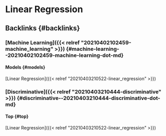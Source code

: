 # Linear Regression


## Backlinks {#backlinks}


### [Machine Learning]({{< relref "20210402102459-machine_learning" >}}) {#machine-learning--20210402102459-machine-learning-dot-md}


#### Models {#models}

[Linear Regression]({{< relref "20210403210522-linear_regression" >}})


### [Discriminative]({{< relref "20210403210444-discriminative" >}}) {#discriminative--20210403210444-discriminative-dot-md}


#### Top {#top}

[Linear Regression]({{< relref "20210403210522-linear_regression" >}})

